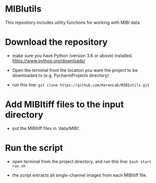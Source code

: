 # MIBIutils

This repository includes utility functions for working with MIBI data.

# Download the repository

* make sure you have Python (version 3.6 or above) installed.
https://www.python.org/downloads/

* Open the terminal from the location you want the project to be downloaded to (e.g. PycharmProjects directory)

* run this line:
`git clone https://github.com/KerenLab/MIBIutils.git`

# Add MIBItiff files to the input directory

* put the MIBItiff files in 'data/MIBI'.

# Run the script

* open terminal from the project directory, and run this line:
`bash start run.sh`

* the script extracts all single-channel images from each MIBItiff file.
